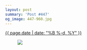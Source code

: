 ```yaml
---
layout: post
summary: 'Post #447'
og_image: 447-960.jpg
---
```


<p>
 <time>
  <a href="/447">
   {{ page.date | date: "%B %-d, %Y" }}
  </a>
 </time>
 <a href="/447">
  <figure data-taken="11/6/2015">
   <img sizes="(min-width: 700px) 50vw, calc(100vw - 2rem)" src="{{ site.assets_url }}/447-480.jpg" srcset="{{ site.assets_url }}/447-960.jpg 960w, {{ site.assets_url }}/447-720.jpg 720w, {{ site.assets_url }}/447-480.jpg 480w, {{ site.assets_url }}/447-240.jpg 240w"/>
  </figure>
 </a>
</p>
